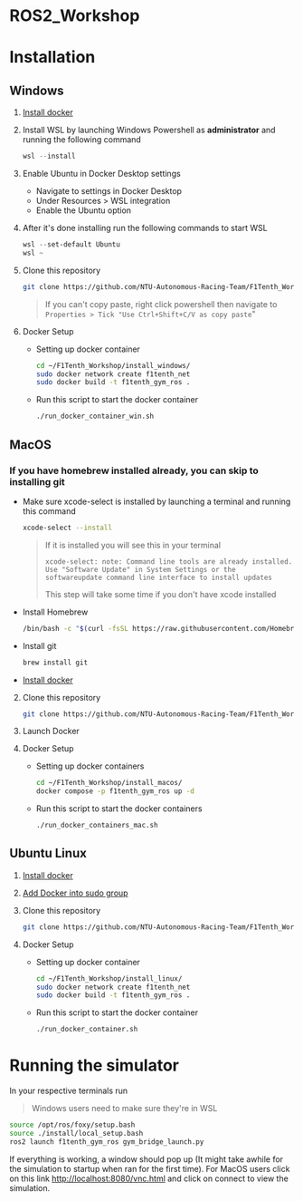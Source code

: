 # ROS2_Workshop
  
# Installation

## Windows

1. [Install docker](https://desktop.docker.com/win/main/amd64/Docker%20Desktop%20Installer.exe)
3. Install WSL by launching Windows Powershell as **administrator** and running the following command
   
    ```powershell
    wsl --install
    ```
    
4. Enable Ubuntu in Docker Desktop settings
    - Navigate to settings in Docker Desktop
    - Under Resources > WSL integration
    - Enable the Ubuntu option
  
5. After it's done installing run the following commands to start WSL

   ```powershell
   wsl --set-default Ubuntu
   wsl ~
   ```
6. Clone this repository
   ```sh
   git clone https://github.com/NTU-Autonomous-Racing-Team/F1Tenth_Workshop.git ~/F1Tenth_Workshop/
   ```
   > If you can't copy paste, right click powershell then navigate to `Properties > Tick "Use Ctrl+Shift+C/V as copy paste`"
8. Docker Setup
    - Setting up docker container
      
      ```sh
      cd ~/F1Tenth_Workshop/install_windows/
      sudo docker network create f1tenth_net
      sudo docker build -t f1tenth_gym_ros .
      ```

    - Run this script to start the docker container
      ```sh
      ./run_docker_container_win.sh
      ```
      
## MacOS

### **If you have homebrew installed already, you can skip to installing git**
   - Make sure xcode-select is installed by launching a terminal and running this command
     ```sh
     xcode-select --install
     ```
     > If it is installed you will see this in your terminal
     >
     > `xcode-select: note: Command line tools are already installed. Use "Software Update" in System Settings or the softwareupdate command line interface to install updates`
     > 
     > This step will take some time if you don't have xcode installed
   - Install Homebrew
     ```sh
     /bin/bash -c "$(curl -fsSL https://raw.githubusercontent.com/Homebrew/install/HEAD/install.sh)"
     ```
   - Install git
   
     ```sh
     brew install git
     ```
   - [Install docker](https://docs.docker.com/desktop/install/mac-install/)
2.  Clone this repository
   
     ```sh
     git clone https://github.com/NTU-Autonomous-Racing-Team/F1Tenth_Workshop.git ~/F1Tenth_Workshop/
     ```
3. Launch Docker
4. Docker Setup
    - Setting up docker containers
      ```sh
      cd ~/F1Tenth_Workshop/install_macos/
      docker compose -p f1tenth_gym_ros up -d
      ```
    
    - Run this script to start the docker containers
      ```sh
      ./run_docker_containers_mac.sh
      ```
      
## Ubuntu Linux

1. [Install docker](https://docs.docker.com/engine/install/ubuntu/)
2. [Add Docker into sudo group ](https://docs.docker.com/engine/install/linux-postinstall/)
3. Clone this repository
   
    ```sh
    git clone https://github.com/NTU-Autonomous-Racing-Team/F1Tenth_Workshop.git ~/F1Tenth_Workshop/
    ```
    
5. Docker Setup
    - Setting up docker container      
      ```sh
      cd ~/F1Tenth_Workshop/install_linux/
      sudo docker network create f1tenth_net
      sudo docker build -t f1tenth_gym_ros .
      ```

    - Run this script to start the docker container
      ```sh
      ./run_docker_container.sh
      ```

# Running the simulator

In your respective terminals run 
> Windows users need to make sure they're in WSL
```sh
source /opt/ros/foxy/setup.bash
source ./install/local_setup.bash
ros2 launch f1tenth_gym_ros gym_bridge_launch.py
```
If everything is working, a window should pop up (It might take awhile for the simulation to startup when ran for the first time). For MacOS users click on this link [http://localhost:8080/vnc.html](http://localhost:8080/vnc.html) and click on connect to view the simulation.
